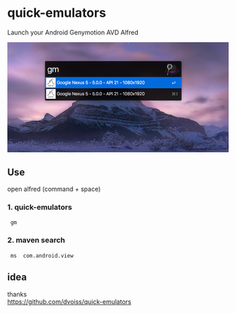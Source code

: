 # quick-emulators

  Launch your Android Genymotion AVD Alfred

  ![](https://github.com/liufsd/quick-emulators/blob/master/Screen_Shot.png)

## Use

 open alfred (command + space)
 
### 1. quick-emulators  
  
     gm
    
### 2. maven search  
    
     ms  com.android.view
     
     
## idea
   thanks  
   https://github.com/dvoiss/quick-emulators
 
